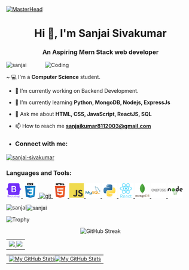[![MasterHead](https://maruf001-mt.github.io/Premium-Delivery/web.gif)](https://https://github.com/sanjai-8-11)
<h1 align="center">Hi 👋, I'm Sanjai Sivakumar</h1>
<h3 align="center">An Aspiring Mern Stack web developer </h3>
<img align="right" alt="Coding" width="400" src="https://www.web24zone.com/wp-content/uploads/2022/10/46207-programmer-1.gif">


<p align="left"> <img src="https://komarev.com/ghpvc/?username=sanjai-8-11&label=Profile%20views&color=0e75b6&style=flat" alt="sanjai" /> </p>

~ 💻 I'm a **Computer Science** student.

- 🔭 I’m currently working on Backend Development.

- 🌱 I’m currently learning **Python, MongoDB, Nodejs, ExpressJs**

- 💬 Ask me about **HTML, CSS, JavaScript, ReactJS, SQL**

- 📫 How to reach me **sanjaikumar8112003@gmail.com**

- <h3 align="left">Connect with me:</h3>
<p align="left">
<a href="https://www.linkedin.com/in/sanjaisivakumar8/" target="blank"><img align="center" src="https://raw.githubusercontent.com/rahuldkjain/github-profile-readme-generator/master/src/images/icons/Social/linked-in-alt.svg" alt="sanjai-sivakumar" height="30" width="40" /></a>
</p>

<h3 align="left">Languages and Tools:</h3>
<p align="left">  <a href="https://getbootstrap.com" target="_blank" rel="noreferrer"> <img src="https://raw.githubusercontent.com/devicons/devicon/master/icons/bootstrap/bootstrap-plain-wordmark.svg" alt="bootstrap" width="40" height="40"/> </a> <a href="https://www.w3schools.com/css/" target="_blank" rel="noreferrer"> <img src="https://raw.githubusercontent.com/devicons/devicon/master/icons/css3/css3-original-wordmark.svg" alt="css3" width="40" height="40"/> </a> <a href="https://git-scm.com/" target="_blank" rel="noreferrer"> <img src="https://www.vectorlogo.zone/logos/git-scm/git-scm-icon.svg" alt="git" width="40" height="40"/> </a> <a href="https://www.w3.org/html/" target="_blank" rel="noreferrer"> <img src="https://raw.githubusercontent.com/devicons/devicon/master/icons/html5/html5-original-wordmark.svg" alt="html5" width="40" height="40"/> </a>   <a href="https://developer.mozilla.org/en-US/docs/Web/JavaScript" target="_blank" rel="noreferrer"> <img src="https://raw.githubusercontent.com/devicons/devicon/master/icons/javascript/javascript-original.svg" alt="javascript" width="40" height="40"/> </a> <a href="https://www.mysql.com/" target="_blank" rel="noreferrer"> <img src="https://raw.githubusercontent.com/devicons/devicon/master/icons/mysql/mysql-original-wordmark.svg" alt="mysql" width="40" height="40"/> </a> <a href="https://www.python.org" target="_blank" rel="noreferrer"> <img src="https://raw.githubusercontent.com/devicons/devicon/master/icons/python/python-original.svg" alt="python" width="40" height="40"/> </a> <a href="https://reactjs.org/" target="_blank" rel="noreferrer"> <img src="https://raw.githubusercontent.com/devicons/devicon/master/icons/react/react-original-wordmark.svg" alt="react" width="40" height="40"/> </a> <a href="https://www.mongodb.com/" target="_blank" rel="noreferrer">
  <img src="https://raw.githubusercontent.com/devicons/devicon/master/icons/mongodb/mongodb-original-wordmark.svg" alt="mongodb" width="40" height="40"/>
</a> <a href="https://expressjs.com/" target="_blank" rel="noreferrer">
  <img src="https://raw.githubusercontent.com/devicons/devicon/master/icons/express/express-original-wordmark.svg" alt="express" width="40" height="40"/>
</a> <a href="https://nodejs.org/" target="_blank" rel="noreferrer">
  <img src="https://raw.githubusercontent.com/devicons/devicon/master/icons/nodejs/nodejs-original-wordmark.svg" alt="nodejs" width="40" height="40"/>
</a>


</p>


<p>
  <img align="left" src="https://github-readme-stats.vercel.app/api/top-langs?username=sanjai-8-11&show_icons=true&locale=en&layout=compact" alt="sanjai" />
</p>

<p>
  <img align="center" src="https://github-readme-stats.vercel.app/api?username=sanjai-8-11&show_icons=true&locale=en" alt="sanjai" />
</p>


![Trophy](https://github-profile-trophy.vercel.app/?username=sanjai-8-11&theme=radical&no-bg=true)


<p align="center">
  <img src="https://github-readme-streak-stats.herokuapp.com/?user=sanjai-8-11&theme=radical&ring=00FFFF&fire=FF00FF" alt="GitHub Streak" />
</p>


<table>
  <tr>
    <td align="center" colspan="2">
      <a href="https://github.com/sanjai#gh-light-mode-only">
        <img src="https://raw.githubusercontent.com/sanjai/output/github-contribution-grid-snake-default.svg#gh-light-mode-only" />
      </a>
      <a href="https://github.com/sanjai#gh-dark-mode-only">
        <img src="https://raw.githubusercontent.com/sanjai/output/github-contribution-grid-snake-dark.svg#gh-dark-mode-only" />
      </a>
    </td>
  </tr>
</table>

<table>

  <tr>
        <td colspan="2" align="center"><a href="https://github.com/vaibhavvikas#gh-light-mode-only"><img src="https://raw.githubusercontent.com/vaibhavvikas/vaibhavvikas/output/github-contribution-grid-snake-default.svg#gh-light-mode-only" alt="My GitHub Stats"/></a><a href="https://github.com/vaibhavvikas#gh-dark-mode-only"><img src="https://raw.githubusercontent.com/vaibhavvikas/vaibhavvikas/output/github-contribution-grid-snake-dark.svg#gh-dark-mode-only" alt="My GitHub Stats"/></a></td>
    </tr>
</table>








